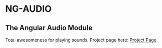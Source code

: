 NG-AUDIO
===

The Angular Audio Module
------

Total awesomeness for playing sounds. Project page here:
[Project Page](http://danielstern.github.io/ngAudio/#/docs)
